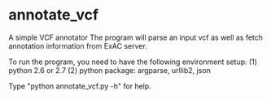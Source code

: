 # annotate_vcf
A simple VCF annotator
The program will parse an input vcf as well as fetch annotation information from ExAC server.

To run the program, you need to have the following environment setup:
(1) python 2.6 or 2.7
(2) python package: argparse, urllib2, json

Type "python annotate_vcf.py -h" for help.

